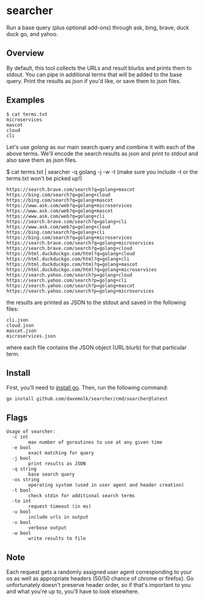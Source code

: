 # searcher
Run a base query (plus optional add-ons) through ask, bing, brave, duck duck go, and yahoo.

## Overview
By default, this tool collects the URLs and result blurbs and prints them to stdout. You can pipe in additional terms that will be added to the base query. Print the results as json if you'd like, or save them to json files.

## Examples
```
$ cat terms.txt
microservices
mascot
cloud
cli
```
Let's use *golang* as our main search query and combine it with each of the above terms. We'll encode the search results as json and print to stdout and also save them as json files.

$ cat terms.txt | searcher -q golang -j -w -t
(make sure you include -t or the terms.txt won't be picked up!)
```
https://search.brave.com/search?q=golang+mascot
https://bing.com/search?q=golang+cloud
https://bing.com/search?q=golang+mascot
https://www.ask.com/web?q=golang+microservices
https://www.ask.com/web?q=golang+mascot
https://www.ask.com/web?q=golang+cli
https://search.brave.com/search?q=golang+cli
https://www.ask.com/web?q=golang+cloud
https://bing.com/search?q=golang+cli
https://bing.com/search?q=golang+microservices
https://search.brave.com/search?q=golang+microservices
https://search.brave.com/search?q=golang+cloud
https://html.duckduckgo.com/html?q=golang+cloud
https://html.duckduckgo.com/html?q=golang+cli
https://html.duckduckgo.com/html?q=golang+mascot
https://html.duckduckgo.com/html?q=golang+microservices
https://search.yahoo.com/search?p=golang+cloud
https://search.yahoo.com/search?p=golang+cli
https://search.yahoo.com/search?p=golang+mascot
https://search.yahoo.com/search?p=golang+microservices
```
the results are printed as JSON to the stdout and saved in the following files:
```
cli.json
cloud.json
mascot.json
microservices.json
```
where each file contains the JSON object (URL:blurb) for that particular term.

## Install
First, you'll need to [install go](https://golang.org/doc/install). Then, run the following command:

```
go install github.com/davemolk/searcher/cmd/searcher@latest
```

## Flags
```
Usage of searcher:
  -c int
    	max number of goroutines to use at any given time
  -e bool
    	exact matching for query
  -j bool
    	print results as JSON
  -q string
    	base search query
  -os string
    	operating system (used in user agent and header creation)
  -t bool
    	check stdin for additional search terms
  -to int
    	request timeout (in ms)
  -u bool
    	include urls in output
  -v bool
    	verbose output
  -w bool
    	write results to file
```

## Note
Each request gets a randomly assigned user agent corresponding to your os as well as appropriate headers (50/50 chance of chrome or firefox). Go unfortunately doesn't preserve header order, so if that's important to you and what you're up to, you'll have to look elsewhere.